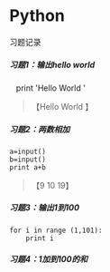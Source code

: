 # Python
习题记录

##### 习题1：输出hello world  
    print 'Hello World '   
>【Hello World 】

##### 习题2：两数相加
    a=input()   
    b=input()  
    print a+b   
>【9 10 19】 

##### 习题3：输出1到100
    for i in range (1,101):
        print i   

##### 习题4：1加到100的和 

